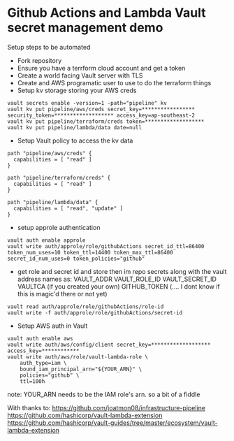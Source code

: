 # Github Actions and Lambda Vault secret management demo


Setup steps to be automated

- Fork repository
- Ensure you have a terrform cloud account and get a token
- Create a world facing Vault server with TLS
- Create and AWS programatic user to use to do the terraform things
- Setup kv storage storing your AWS creds

```
vault secrets enable -version=1 -path="pipeline" kv
vault kv put pipeline/aws/creds secret_key=***************** security_token=******************* access_key=ap-southeast-2
vault kv put pipeline/terraform/creds token=*******************
vault kv put pipeline/lambda/data date=null

```

- Setup Vault policy to access the kv data

```
path "pipeline/aws/creds" {
  capabilities = [ "read" ]
}

path "pipeline/terraform/creds" {
  capabilities = [ "read" ]
}

path "pipeline/lambda/data" {
  capabilities = [ "read", "update" ]
}
```

- setup approle authentication

```
vault auth enable approle
vault write auth/approle/role/githubActions secret_id_ttl=86400 token_num_uses=10 token_ttl=14400 token_max_ttl=86400 secret_id_num_uses=0 token_policies="github"
```

- get role and secret id and store then im repo secrets along with the vault address names as:
VAULT_ADDR
VAULT_ROLE_ID
VAULT_SECRET_ID
VAULTCA (if you created your own)
GITHUB_TOKEN  (.... I dont know if this is magic'd there or not yet)

```
vault read auth/approle/role/githubActions/role-id
vault write -f auth/approle/role/githubActions/secret-id
```


- Setup AWS auth in Vault

```
vault auth enable aws
vault write auth/aws/config/client secret_key=******************* access_key=************
vault write auth/aws/role/vault-lambda-role \
    auth_type=iam \
    bound_iam_principal_arn="${YOUR_ARN}" \
    policies="github" \
    ttl=100h
```
note: YOUR_ARN needs to be the IAM role's arn. so a bit of a fiddle



With thanks to:
https://github.com/joatmon08/infrastructure-pipeline
https://github.com/hashicorp/vault-lambda-extension
https://github.com/hashicorp/vault-guides/tree/master/ecosystem/vault-lambda-extension
